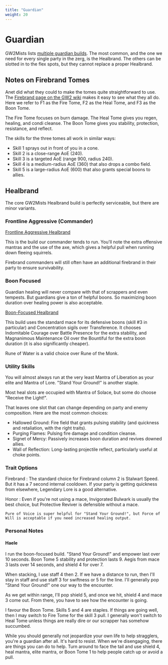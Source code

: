 ```yaml
---
title: "Guardian"
weight: 20
---
```


# Guardian

GW2Mists lists [multiple guardian builds](https://gw2mists.com/builds/guardian). The most common, and the one we need for every single party in the zerg, is the Healbrand. The others can be slotted in to the flex spots, but they cannot replace a proper Healbrand.

## Notes on Firebrand Tomes

Anet did what they could to make the tomes quite straightforward to use. The [Firebrand page on the GW2 wiki](https://wiki.guildwars2.com/wiki/Firebrand) makes it easy to see what they all do. Here we refer to F1 as the Fire Tome, F2 as the Heal Tome, and F3 as the Boon Tome.

The Fire Tome focuses on burn damage. The Heal Tome gives you regen, healing, and condi cleanse. The Boon Tome gives you stability, protection, resistance, and reflect.

The skills for the three tomes all work in similar ways:

* Skill 1 sprays out in front of you in a cone.
* Skill 2 is a close-range AoE (240).
* Skill 3 is a targeted AoE (range 900, radius 240).
* Skill 4 is a medium-radius AoE (360) that also drops a combo field.
* Skill 5 is a large-radius AoE (600) that also grants special boons to allies.

## Healbrand

The core GW2Mists Healbrand build is perfectly serviceable, but there are minor variants.

### Frontline Aggressive (Commander)

[Frontline Aggressive Healbrand](http://gw2skills.net/editor/?PWwAYd7lRExw6ZPBtoimZmeqT6vbA-zVJYjR9fZkZVVdq67A-w)

This is the build our commander tends to run. You'll note the extra offensive mantras and the use of the axe, which gives a helpful pull when running down fleeing squirrels.

Firebrand commanders will still often have an additional firebrand in their party to ensure survivability.

### Boon Focused

Guardian healing will never compare with that of scrappers and even tempests. But guardians give a ton of helpful boons. So maximizing boon duration over healing power is also acceptable.

[Boon-Focused Healbrand](http://gw2skills.net/editor/?PWwAYl7lRExwCbcpNpkmZmmyX7vdA-zVJYjR9fhkZVVdgmeK47s0+lG-w)

This build uses the standard mace for its defensive boons (skill #3 in particular) and Concentration sigils over Transference. It chooses Indomitable Courage over Battle Presence for the extra stability, and Magnanimous Maintenance Oil over the Bountiful for the extra boon duration (it is also significantly cheaper).

Rune of Water is a valid choice over Rune of the Monk.

### Utility Skills

You will almost always run at the very least Mantra of Liberation as your elite and Mantra of Lore. "Stand Your Ground!" is another staple.

Most heal slots are occupied with Mantra of Solace, but some do choose "Receive the Light!".

That leaves one slot that can change depending on party and enemy composition. Here are the most common choices:

* Hallowed Ground: Fire field that grants pulsing stability (and quickness and retaliation, with the right traits).
* Purging Flames: Pulsing fire damage and condition cleanse.
* Signet of Mercy: Passively increases boon duration and revives downed allies.
* Wall of Reflection: Long-lasting projectile reflect, particularly useful at choke points.

### Trait Options

Firebrand
:   The standard choice for Firebrand column 2 is Stalwart Speed. But it has a 7 second internal cooldown. If your party is getting quickness from elsewhere, Legendary Lore is a good alternative.

Honor
:   Even if you're not using a mace, Invigorated Bulwark is usually the best choice, but Protective Reviver is defensible without a mace.

    Pure of Voice is super helpful for "Stand Your Ground!", but Force of Will is acceptable if you need increased healing output.

### Personal Notes

#### Haele

I run the boon-focused build. "Stand Your Ground!" and empower last over 10 seconds. Boon Tome 5 stability and protection lasts 9. Aegis from mace 3 lasts over 14 seconds, and shield 4 for over 7.

When stacking, I use staff 4 then 2. If we have a distance to run, then I'll stay in staff and use staff 3 for swiftness or 5 for the line. I'll generally pop "Stand Your Ground!" one our way to the encounter.

As we get within range, I'll pop shield 5, and once we hit, shield 4 and mace 3 come out. From there, you have to see how the encounter is going.

I favour the Boon Tome. Skills 5 and 4 are staples. If things are going well, then I may switch to Fire Tome for the skill 3 pull. I generally won't switch to Heal Tome unless things are really dire or our scrapper has somehow succumbed.

While you should generally not jeopardize your own life to help stragglers, you're a guardian after all. It's hard to resist. When we're disengaging, there are things you can do to help. Turn around to face the tail and use shield 4, heal mantra, elite mantra, or Boon Tome 1 to help people catch up or avoid a pull.
